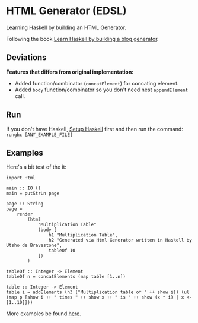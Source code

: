 # HTML Generator (EDSL)

Learning Haskell by building an HTML Generator.

Following the book [Learn Haskell by building a blog generator](https://lhbg-book.link/).

## Deviations

**Features that differs from original implementation:**

- Added function/combinator (`concatElement`) for concating element.
- Added `body` function/combinator so you don't need nest `appendElement` call.

## Run

If you don't have Haskell, [Setup Haskell](https://www.haskell.org/downloads/) first  and then run the command: `runghc [ANY_EXAMPLE_FILE]`

## Examples

Here's a bit test of the it:

```Table that generate multiplication table of one's to tenth's.
import Html

main :: IO ()
main = putStrLn page

page :: String
page =
    render
        (html
            "Multiplication Table"
            (body [
                h1 "Multiplication Table",
                h2 "Generated via Html Generator written in Haskell by Utsho de Bravestone",
                tableOf 10
            ])
        )

tableOf :: Integer -> Element
tableOf n = concatElements (map table [1..n])

table :: Integer -> Element
table i = addElements (h3 ("Multiplication table of " ++ show i)) (ul (map p [show i ++ " times " ++ show x ++ " is " ++ show (x * i) | x <- [1..10]]))
```

More examples be found [here](./Examples/).
